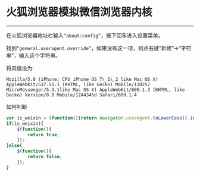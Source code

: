 #  火狐浏览器模拟微信浏览器内核

---

在火狐浏览器地址栏输入`“about:config”`，按下回车进入设置菜单。

找到`“general.useragent.override”`，如果没有这一项，则点右键“新建”->“字符串”，输入这个字符串。

将其值设为:

```
Mozilla/5.0 (iPhone; CPU iPhone OS 7\_1\_2 like Mac OS X) AppleWebKit/537.51.1 (KHTML, like Gecko) Mobile/11D257 MicroMessenger/5.3.1like Mac OS X) AppleWebKit/600.1.3 (KHTML, like Gecko) Version/8.0 Mobile/12A4345d Safari/600.1.4
```


如何判断

```js
var is_weixin = (function(){return navigator.userAgent.toLowerCase().indexOf('micromessenger') !== -1})();
if(is_weixin){
    $(function(){
        return true;
    });
}else{
    $(function(){
        return false;
    });
}

```

